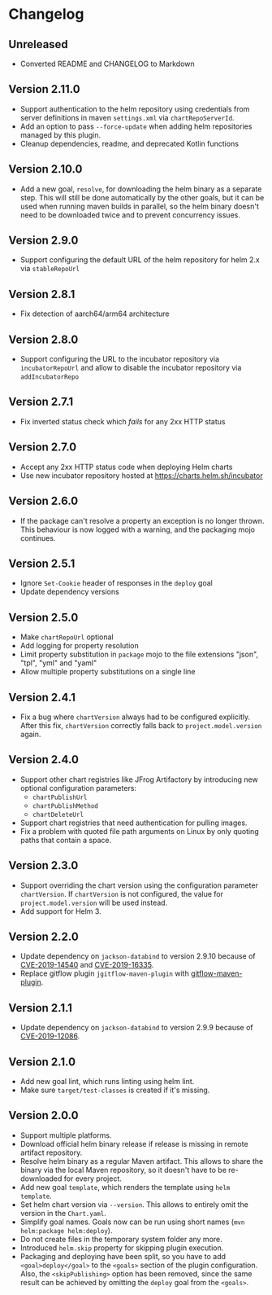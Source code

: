 # Changelog

## Unreleased

* Converted README and CHANGELOG to Markdown

## Version 2.11.0

* Support authentication to the helm repository using credentials from server definitions in maven `settings.xml` via `chartRepoServerId`.
* Add an option to pass `--force-update` when adding helm repositories managed by this plugin.
* Cleanup dependencies, readme, and deprecated Kotlin functions

## Version 2.10.0

* Add a new goal, `resolve`, for downloading the helm binary as a separate step. This will still be done automatically
  by the other goals, but it can be used when running maven builds in parallel, so the helm binary doesn't need to be
  downloaded twice and to prevent concurrency issues.

## Version 2.9.0

* Support configuring the default URL of the helm repository for helm 2.x via `stableRepoUrl`

## Version 2.8.1

* Fix detection of aarch64/arm64 architecture

## Version 2.8.0

* Support configuring the URL to the incubator repository via `incubatorRepoUrl` and allow to disable the incubator repository via `addIncubatorRepo`

## Version 2.7.1

* Fix inverted status check which _fails_ for any 2xx HTTP status

## Version 2.7.0

* Accept any 2xx HTTP status code when deploying Helm charts
* Use new incubator repository hosted at https://charts.helm.sh/incubator

## Version 2.6.0

* If the package can't resolve a property an exception is no longer thrown. This behaviour is now logged with a
  warning, and the packaging mojo continues.

## Version 2.5.1

* Ignore `Set-Cookie` header of responses in the `deploy` goal
* Update dependency versions

## Version 2.5.0

* Make `chartRepoUrl` optional
* Add logging for property resolution
* Limit property substitution in `package` mojo to the file extensions "json", "tpl", "yml" and "yaml"
* Allow multiple property substitutions on a single line

## Version 2.4.1

* Fix a bug where `chartVersion` always had to be configured explicitly. After this fix, `chartVersion` correctly falls
  back to `project.model.version` again.

## Version 2.4.0

* Support other chart registries like JFrog Artifactory by introducing new optional configuration parameters:
  * `chartPublishUrl`
  * `chartPublishMethod`
  * `chartDeleteUrl`
* Support chart registries that need authentication for pulling images.
* Fix a problem with quoted file path arguments on Linux by only quoting paths that contain a space.

## Version 2.3.0

* Support overriding the chart version using the configuration parameter `chartVersion`. If `chartVersion` is not
  configured, the value for `project.model.version` will be used instead.
* Add support for Helm 3.

## Version 2.2.0

* Update dependency on `jackson-databind` to version 2.9.10 because of
  [CVE-2019-14540](https://nvd.nist.gov/vuln/detail/CVE-2019-14540) and
  [CVE-2019-16335](https://nvd.nist.gov/vuln/detail/CVE-2019-16335).
* Replace gitflow plugin `jgitflow-maven-plugin` with
  [gitflow-maven-plugin](https://github.com/aleksandr-m/gitflow-maven-plugin).

## Version 2.1.1

* Update dependency on `jackson-databind` to version 2.9.9 because of
  [CVE-2019-12086](https://nvd.nist.gov/vuln/detail/CVE-2019-12086).

## Version 2.1.0

* Add new goal lint, which runs linting using helm lint.
* Make sure `target/test-classes` is created if it's missing.

## Version 2.0.0

* Support multiple platforms.
* Download official helm binary release if release is missing in remote artifact repository.
* Resolve helm binary as a regular Maven artifact. This allows to share the binary via the local Maven repository,
  so it doesn't have to be re-downloaded for every project.
* Add new goal `template`, which renders the template using `helm template`.
* Set helm chart version via `--version`. This allows to entirely omit the version in the `Chart.yaml`.
* Simplify goal names. Goals now can be run using short names (`mvn helm:package helm:deploy`).
* Do not create files in the temporary system folder any more.
* Introduced `helm.skip` property for skipping plugin execution.
* Packaging and deploying have been split, so you have to add `<goal>deploy</goal>` to the `<goals>` section of the
  plugin configuration. Also, the `<skipPublishing>` option has been removed, since the same result can be achieved by
  omitting the `deploy` goal from the `<goals>`.
